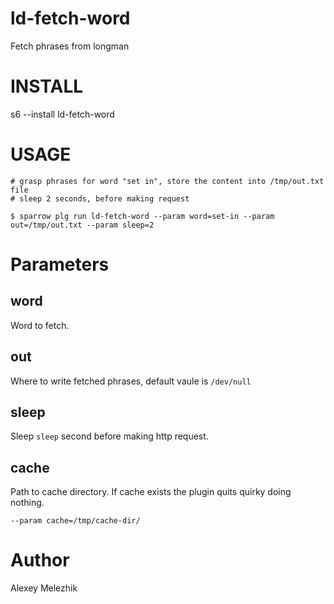 # ld-fetch-word

Fetch phrases from longman


# INSTALL

  s6 --install ld-fetch-word

# USAGE

    # grasp phrases for word "set in", store the content into /tmp/out.txt file
    # sleep 2 seconds, before making request
  
    $ sparrow plg run ld-fetch-word --param word=set-in --param out=/tmp/out.txt --param sleep=2

# Parameters

## word

Word to fetch.

## out

Where to write fetched phrases, default vaule is `/dev/null`

## sleep

Sleep `sleep` second before making http request.

## cache

Path to cache directory. If cache exists the plugin quits quirky doing nothing.

    --param cache=/tmp/cache-dir/

# Author

Alexey Melezhik

